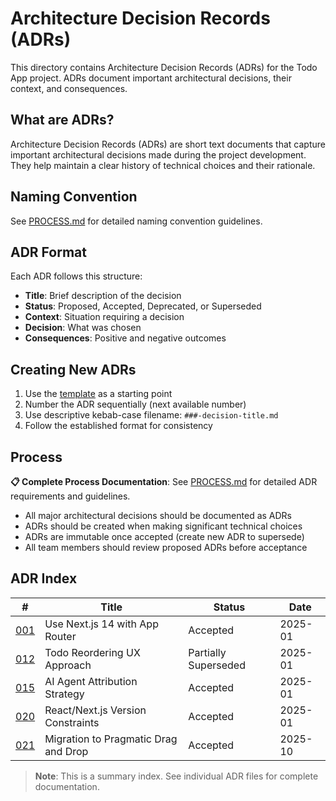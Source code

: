 # Architecture Decision Records (ADRs)

This directory contains Architecture Decision Records (ADRs) for the Todo App project.
ADRs document important architectural decisions, their context, and consequences.

## What are ADRs?

Architecture Decision Records (ADRs) are short text documents that capture important architectural
decisions made during the project development. They help maintain a clear history of technical choices
and their rationale.

## Naming Convention

See [PROCESS.md](PROCESS.md#naming-convention) for detailed naming convention guidelines.

## ADR Format

Each ADR follows this structure:

- **Title**: Brief description of the decision
- **Status**: Proposed, Accepted, Deprecated, or Superseded
- **Context**: Situation requiring a decision
- **Decision**: What was chosen
- **Consequences**: Positive and negative outcomes

## Creating New ADRs

1. Use the [template](template.md) as a starting point
2. Number the ADR sequentially (next available number)
3. Use descriptive kebab-case filename: `###-decision-title.md`
4. Follow the established format for consistency

## Process

**📋 Complete Process Documentation**: See [PROCESS.md](PROCESS.md) for detailed ADR requirements and guidelines.

- All major architectural decisions should be documented as ADRs
- ADRs should be created when making significant technical choices
- ADRs are immutable once accepted (create new ADR to supersede)
- All team members should review proposed ADRs before acceptance

## ADR Index

| #                                              | Title                                | Status               | Date    |
| ---------------------------------------------- | ------------------------------------ | -------------------- | ------- |
| [001](001-nextjs-app-router.md)                | Use Next.js 14 with App Router       | Accepted             | 2025-01 |
| [012](012-todo-reordering-ux-approach.md)      | Todo Reordering UX Approach          | Partially Superseded | 2025-01 |
| [015](015-ai-agent-attribution-strategy.md)    | AI Agent Attribution Strategy        | Accepted             | 2025-01 |
| [020](020-react-nextjs-version-constraints.md) | React/Next.js Version Constraints    | Accepted             | 2025-01 |
| [021](021-pragmatic-drag-drop-migration.md)    | Migration to Pragmatic Drag and Drop | Accepted             | 2025-10 |

> **Note**: This is a summary index. See individual ADR files for complete documentation.
